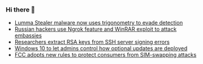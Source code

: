 ### Hi there 👋

<!--START_SECTION:feed-->
* [Lumma Stealer malware now uses trigonometry to evade detection](https://www.bleepingcomputer.com/news/security/lumma-stealer-malware-now-uses-trigonometry-to-evade-detection/)
* [Russian hackers use Ngrok feature and WinRAR exploit to attack embassies](https://www.bleepingcomputer.com/news/security/russian-hackers-use-ngrok-feature-and-winrar-exploit-to-attack-embassies/)
* [Researchers extract RSA keys from SSH server signing errors](https://www.bleepingcomputer.com/news/security/researchers-extract-rsa-keys-from-ssh-server-signing-errors/)
* [Windows 10 to let admins control how optional updates are deployed](https://www.bleepingcomputer.com/news/microsoft/windows-10-to-let-admins-control-how-optional-updates-are-deployed/)
* [FCC adopts new rules to protect consumers from SIM-swapping attacks](https://www.bleepingcomputer.com/news/security/fcc-adopts-new-rules-to-protect-consumers-from-sim-swapping-attacks/)
<!--END_SECTION:feed-->

<!--
**frankenk/frankenk** is a ✨ _special_ ✨ repository because its `README.md` (this file) appears on your GitHub profile.

Here are some ideas to get you started:

- 🔭 I’m currently working on ...
- 🌱 I’m currently learning ...
- 👯 I’m looking to collaborate on ...
- 🤔 I’m looking for help with ...
- 💬 Ask me about ...
- 📫 How to reach me: ...
- 😄 Pronouns: ...
- ⚡ Fun fact: ...
-->



